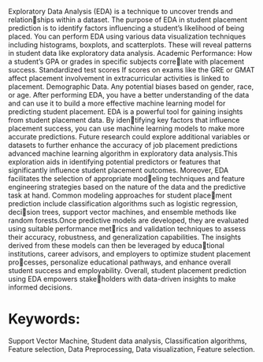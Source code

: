 Exploratory Data Analysis (EDA) is a technique to uncover trends and relationships within a dataset. The purpose of EDA in student placement prediction is to
identify factors influencing a student’s likelihood of being placed. You can perform
EDA using various data visualization techniques including histograms, boxplots, and
scatterplots. These will reveal patterns in student data like exploratory data analysis.
Academic Performance: How a student’s GPA or grades in specific subjects correlate with placement success. Standardized test scores If scores on exams like the
GRE or GMAT affect placement involvement in extracurricular activities is linked to
placement. Demographic Data. Any potential biases based on gender, race, or age.
After performing EDA, you have a better understanding of the data and can use it
to build a more effective machine learning model for predicting student placement.
EDA is a powerful tool for gaining insights from student placement data. By identifying key factors that influence placement success, you can use machine learning
models to make more accurate predictions. Future research could explore additional
variables or datasets to further enhance the accuracy of job placement predictions
advanced machine learning algorithm in exploratory data analysis.This exploration
aids in identifying potential predictors or features that significantly influence student
placement outcomes. Moreover, EDA facilitates the selection of appropriate modeling techniques and feature engineering strategies based on the nature of the data
and the predictive task at hand. Common modeling approaches for student placement prediction include classification algorithms such as logistic regression, decision trees, support vector machines, and ensemble methods like random forests.Once
predictive models are developed, they are evaluated using suitable performance metrics and validation techniques to assess their accuracy, robustness, and generalization
capabilities. The insights derived from these models can then be leveraged by educational institutions, career advisors, and employers to optimize student placement processes, personalize educational pathways, and enhance overall student success and
employability. Overall, student placement prediction using EDA empowers stakeholders with data-driven insights to make informed decisions.



# Keywords:
Support Vector Machine, Student data analysis, Classification algorithms, Feature
selection, Data Preprocessing, Data visualization, Feature selection.
